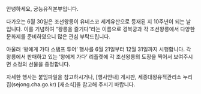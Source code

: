 안녕하세요, 궁능유적본부입니다.

다가오는 6월 30일은 조선왕릉이 유네스코 세계유산으로 등재된 지 10주년이 되는 날입니다. 이를 기념하여 “왕릉을 즐기다”라는 이름으로 경복궁과 각 조선왕릉에서 다양한 문화제를 준비하였으니 많은 관심 부탁드립니다.

아울러 ‘왕에게 가다 스탬프 투어’ 행사를 6월 21일부터 12월 31일까지 시행합니다. 각 왕릉에서 판매하고 있는 ‘왕에게 가다’ 리플렛에 각 조선왕릉의 도장을 찍어서 보여주시면 소정의 선물을 증정합니다.

자세한 행사는 붙임파일을 참고하시거나, [행사안내] 게시판, 세종대왕유적관리소 누리집(sejong.cha.go.kr) [새소식]을 참고해 주시기 바랍니다.